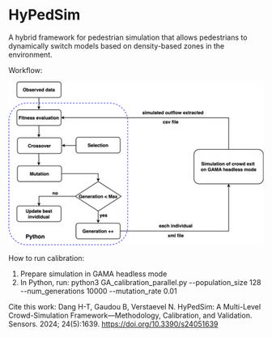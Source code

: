 # HyPedSim
A hybrid framework for pedestrian simulation that allows pedestrians to dynamically switch models based on density-based zones in the environment.

Workflow:

![alt text](https://github.com/DangTu97/HyPedSim/blob/master/workflow.png?raw=true)

How to run calibration:

1. Prepare simulation in GAMA headless mode
2. In Python, run: python3 GA_calibration_parallel.py --population_size 128 --num_generations 10000 --mutation_rate 0.01 


Cite this work: Dang H-T, Gaudou B, Verstaevel N. HyPedSim: A Multi-Level Crowd-Simulation Framework—Methodology, Calibration, and Validation. Sensors. 2024; 24(5):1639. https://doi.org/10.3390/s24051639
